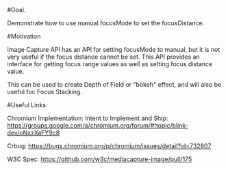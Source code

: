 #Goal.

Demonstrate how to use manual focusMode to set the focusDistance.

#Motivation

Image Capture API has an API for setting focusMode to manual, 
but it is not very useful if the focus distance cannot be set. 
This API provides an interface for getting focus range values as 
well as setting focus distance value.

This can be used to create Depth of Field or "bokeh" effect, and 
will also be useful foc Focus Stacking.

#Useful Links

Chromium Implementation:
Intent to Implement and Ship:
https://groups.google.com/a/chromium.org/forum/#!topic/blink-dev/oNxzXaFY9c8

Crbug:
https://bugs.chromium.org/p/chromium/issues/detail?id=732807

W3C Spec:
https://github.com/w3c/mediacapture-image/pull/175
